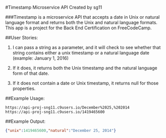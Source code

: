 #Timestamp Microservice API 
Created by sg11

###Timestamp is a microservice API that accepts a date in Unix or natural language format and returns both the Unix and natural language formats. This app is a project for the Back End Certification on FreeCodeCamp.

##User Stories:
 1. I can pass a string as a parameter, and it will check to see whether that string contains either a unix timestamp or a natural language date (example: January 1, 2016)

 2. If it does, it returns both the Unix timestamp and the natural language form of that date.

 3. If it does not contain a date or Unix timestamp, it returns null for those properties.

##Example Usage:
```url
https://api-proj-sng11.c9users.io/December%2025,%202014 
https://api-proj-sng11.c9users.io/1419465600
```
##Example Output:
```json
{"unix":1419465600,"natural":"December 25, 2014"}
```